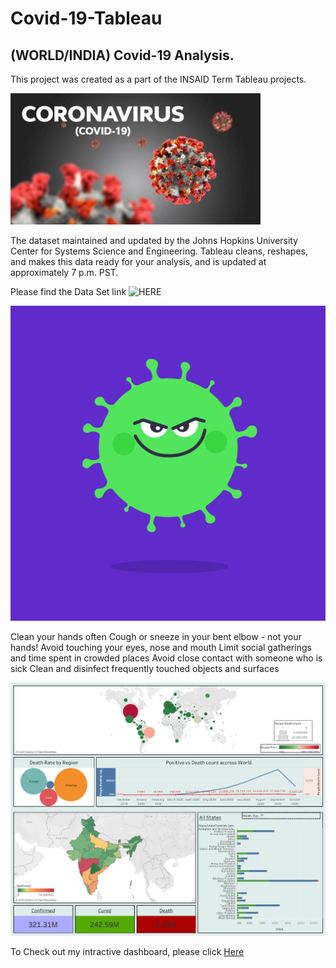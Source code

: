 # Covid-19-Tableau
## (WORLD/INDIA) Covid-19 Analysis.

This project was created as a part of the INSAID Term Tableau projects.

![enter image description here](https://raw.githubusercontent.com/Vishweshwar-satpute/Covid-19-Tableau/main/covid-19.jpg)

The dataset maintained and updated by the Johns Hopkins University Center for Systems Science and Engineering. Tableau cleans, reshapes, and makes this data ready for your analysis, and is updated at approximately 7 p.m. PST.

Please find the Data Set link  ![HERE](https://data.world/covid-19-data-resource-hub/covid-19-case-counts)

![enter image description here](https://raw.githubusercontent.com/Vishweshwar-satpute/Covid-19-Tableau/main/3b_WHO_Johnson_Banks_Bounce.gif)

Clean your hands often
Cough or sneeze in your bent elbow - not your hands!
Avoid touching your eyes, nose and mouth
Limit social gatherings and time spent in crowded places
Avoid close contact with someone who is sick
Clean and disinfect frequently touched objects and surfaces

![enter image description here](https://raw.githubusercontent.com/Vishweshwar-satpute/Covid-19-Tableau/main/first%20v.jpg)

To Check out my intractive dashboard, please click [Here](https://public.tableau.com/views/Project_twbx/Story1?:language=en&:display_count=y&:origin=viz_share_link)
